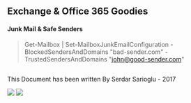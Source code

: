 ## Exchange & Office 365 Goodies

#### Junk Mail & Safe Senders
>Get-Mailbox | Set-MailboxJunkEmailConfiguration  -BlockedSendersAndDomains "bad-sender.com" -TrustedSendersAndDomains "john@good-sender.com" 



## 

This Document has been written By Serdar Sarioglu - 2017

<a href="https://mysystem.org" title="Mysystem.org"><img src="https://img.shields.io/website-up-down-green-red/http/shields.io.svg?label=Visit%20mysystem.org"></a>
<a href="https://www.paypal.me/ssarioglu" title="Support project"><img src="https://img.shields.io/badge/Donate%20me-paypal-brightgreen.svg"></a>
